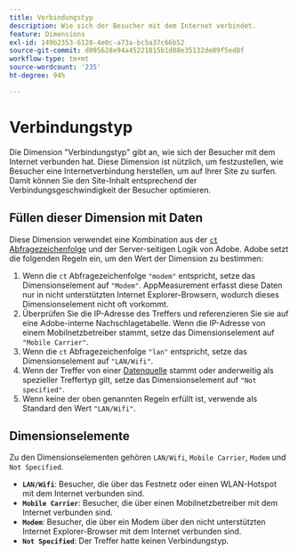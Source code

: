 ```yaml
---
title: Verbindungstyp
description: Wie sich der Besucher mit dem Internet verbindet.
feature: Dimensions
exl-id: 149b2353-6128-4e0c-a73a-bc5a37c66b52
source-git-commit: d095628e94a45221815b1d08e35132de09f5ed8f
workflow-type: tm+mt
source-wordcount: '235'
ht-degree: 94%

---
```


# Verbindungstyp

Die Dimension &quot;Verbindungstyp&quot;[](overview.md) gibt an, wie sich der Besucher mit dem Internet verbunden hat. Diese Dimension ist nützlich, um festzustellen, wie Besucher eine Internetverbindung herstellen, um auf Ihrer Site zu surfen. Damit können Sie den Site-Inhalt entsprechend der Verbindungsgeschwindigkeit der Besucher optimieren.

## Füllen dieser Dimension mit Daten

Diese Dimension verwendet eine Kombination aus der [`ct` Abfragezeichenfolge](/help/implement/validate/query-parameters.md) und der Server-seitigen Logik von Adobe. Adobe setzt die folgenden Regeln ein, um den Wert der Dimension zu bestimmen:

1. Wenn die `ct` Abfragezeichenfolge `"modem"` entspricht, setze das Dimensionselement auf `"Modem"`. AppMeasurement erfasst diese Daten nur in nicht unterstützten Internet Explorer-Browsern, wodurch dieses Dimensionselement nicht oft vorkommt.
1. Überprüfen Sie die IP-Adresse des Treffers und referenzieren Sie sie auf eine Adobe-interne Nachschlagetabelle. Wenn die IP-Adresse von einem Mobilnetzbetreiber stammt, setze das Dimensionselement auf `"Mobile Carrier"`.
1. Wenn die `ct` Abfragezeichenfolge `"lan"` entspricht, setze das Dimensionselement auf `"LAN/Wifi"`.
1. Wenn der Treffer von einer [Datenquelle](/help/import/data-sources/overview.md) stammt oder anderweitig als spezieller Treffertyp gilt, setze das Dimensionselement auf `"Not specified"`.
1. Wenn keine der oben genannten Regeln erfüllt ist, verwende als Standard den Wert `"LAN/Wifi"`.

## Dimensionselemente

Zu den Dimensionselementen gehören `LAN/Wifi`, `Mobile Carrier`, `Modem` und `Not Specified`.

* **`LAN/Wifi`**: Besucher, die über das Festnetz oder einen WLAN-Hotspot mit dem Internet verbunden sind.
* **`Mobile Carrier`**: Besucher, die über einen Mobilnetzbetreiber mit dem Internet verbunden sind.
* **`Modem`**: Besucher, die über ein Modem über den nicht unterstützten Internet Explorer-Browser mit dem Internet verbunden sind.
* **`Not Specified`**: Der Treffer hatte keinen Verbindungstyp.
